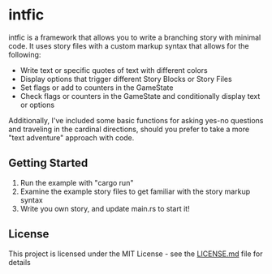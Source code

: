 # intfic

intfic is a framework that allows you to write a branching story with minimal code.
It uses story files with a custom markup syntax that allows for the following:

* Write text or specific quotes of text with different colors
* Display options that trigger different Story Blocks or Story Files
* Set flags or add to counters in the GameState
* Check flags or counters in the GameState and conditionally display text or options

Additionally, I've included some basic functions for asking yes-no questions and traveling in the cardinal directions, should you prefer to take a more "text adventure" approach with code.

## Getting Started

1. Run the example with "cargo run"
2. Examine the example story files to get familiar with the story markup syntax
3. Write you own story, and update main.rs to start it!

## License

This project is licensed under the MIT License - see the [LICENSE.md](LICENSE.md) file for details
